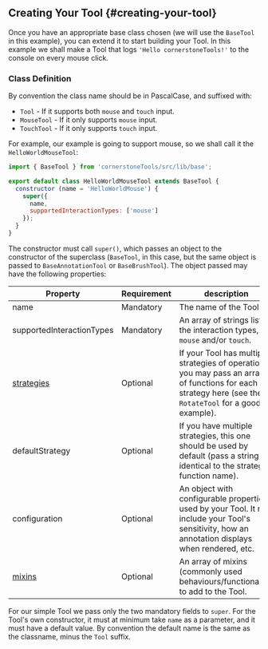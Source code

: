 ## Creating Your Tool {#creating-your-tool}

Once you have an appropriate base class chosen (we will use the `BaseTool` in this example), you can extend it to start building your Tool. In this example we shall make a Tool that logs `'Hello cornerstoneTools!'` to the console on every mouse click.

### Class Definition

By convention the class name should be in PascalCase, and suffixed with:
- `Tool` - If it supports both `mouse` and `touch` input.
- `MouseTool` - If it only supports `mouse` input.
- `TouchTool` - If it only supports `touch` input.

For example, our example is going to support mouse, so we shall call it the `HelloWorldMouseTool`:

```js
import { BaseTool } from 'cornerstoneTools/src/lib/base';

export default class HelloWorldMouseTool extends BaseTool {
  constructor (name = 'HelloWorldMouse') {
    super({
      name,
      supportedInteractionTypes: ['mouse']
    });
  }
}
```

The constructor must call `super()`, which passes an object to the constructor of the superclass (`BaseTool`, in this case, but the same object is passed to `BaseAnnotationTool` or `BaseBrushTool`). The object passed may have the following properties:

| Property | Requirement | description |
|----------|-------|-------------|
| name| Mandatory | The name of the Tool. |
| supportedInteractionTypes | Mandatory | An array of strings listing the interaction types, `mouse` and/or `touch`.|
| [strategies](../anatomy-of-a-tool/index.md#strategies) | Optional | If your Tool has multiple strategies of operation, you may pass an array of functions for each strategy here (see the `RotateTool` for a good example).|
| defaultStrategy | Optional | If you have multiple strategies, this one should be used by default (pass a string identical to the strategy function name). |
| configuration | Optional | An object with configurable properties used by your Tool. It may include your Tool's sensitivity, how an annotation displays when rendered, etc. |
| [mixins](../anatomy-of-a-tool/index.md#mixins) | Optional | An array of mixins (commonly used behaviours/functionality) to add to the Tool.|

For our simple Tool we pass only the two mandatory fields to `super`. For the Tool's own constructor, it must at minimum take `name` as a parameter, and it must have a default value. By convention the default name is the same as the classname, minus the `Tool` suffix.
